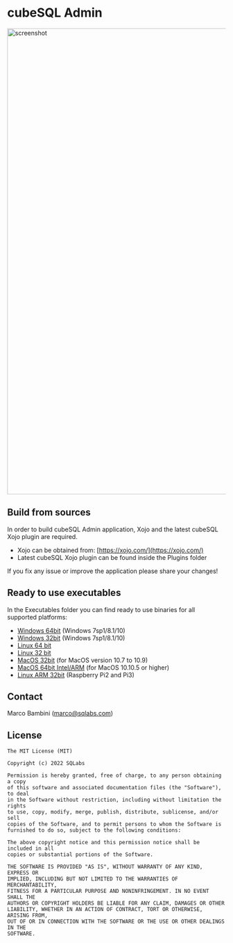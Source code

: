 # cubeSQL Admin

<img width="1072" alt="screenshot" src="https://user-images.githubusercontent.com/11838145/44573836-066d0900-a788-11e8-9322-60c326a8e9ab.png">

## Build from sources
In order to build cubeSQL Admin application, Xojo and the latest cubeSQL Xojo plugin are required.
* Xojo can be obtained from: [https://xojo.com/](https://xojo.com/)
* Latest cubeSQL Xojo plugin can be found inside the Plugins folder

If you fix any issue or improve the application please share your changes!

## Ready to use executables
In the Executables folder you can find ready to use binaries for all supported platforms:
* [Windows 64bit](https://github.com/cubesql/cubeSQLAdmin/blob/master/Executables/Windows_64bit.zip) (Windows 7sp1/8.1/10)
* [Windows 32bit](https://github.com/cubesql/cubeSQLAdmin/blob/master/Executables/Windows_32bit.zip) (Windows 7sp1/8.1/10)
* [Linux 64 bit](https://github.com/cubesql/cubeSQLAdmin/blob/master/Executables/Linux_64bit.zip)
* [Linux 32 bit](https://github.com/cubesql/cubeSQLAdmin/blob/master/Executables/Linux_32bit.zip)
* [MacOS 32bit](https://github.com/cubesql/cubeSQLAdmin/blob/master/Executables/MacOS_32bit.zip) (for MacOS version 10.7 to 10.9)
* [MacOS 64bit Intel/ARM](https://github.com/cubesql/cubeSQLAdmin/blob/master/Executables/MacOS_64bit.zip) (for MacOS 10.10.5 or higher)
* [Linux ARM 32bit](https://github.com/cubesql/cubeSQLAdmin/blob/master/Executables/RaspberryPi.zip) (Raspberry Pi2 and Pi3)

## Contact
Marco Bambini (marco@sqlabs.com)

## License
```
The MIT License (MIT)

Copyright (c) 2022 SQLabs

Permission is hereby granted, free of charge, to any person obtaining a copy
of this software and associated documentation files (the "Software"), to deal
in the Software without restriction, including without limitation the rights
to use, copy, modify, merge, publish, distribute, sublicense, and/or sell
copies of the Software, and to permit persons to whom the Software is
furnished to do so, subject to the following conditions:

The above copyright notice and this permission notice shall be included in all
copies or substantial portions of the Software.

THE SOFTWARE IS PROVIDED "AS IS", WITHOUT WARRANTY OF ANY KIND, EXPRESS OR
IMPLIED, INCLUDING BUT NOT LIMITED TO THE WARRANTIES OF MERCHANTABILITY,
FITNESS FOR A PARTICULAR PURPOSE AND NONINFRINGEMENT. IN NO EVENT SHALL THE
AUTHORS OR COPYRIGHT HOLDERS BE LIABLE FOR ANY CLAIM, DAMAGES OR OTHER
LIABILITY, WHETHER IN AN ACTION OF CONTRACT, TORT OR OTHERWISE, ARISING FROM,
OUT OF OR IN CONNECTION WITH THE SOFTWARE OR THE USE OR OTHER DEALINGS IN THE
SOFTWARE.
```
